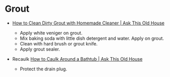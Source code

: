 # Grout

- [How to Clean Dirty Grout with Homemade Cleaner | Ask This Old House](https://www.youtube.com/watch?v=ifeSybjr2RY)

    - Apply white veniger on grout. 
    - Mix baking soda with little dish detergent and water. Apply on grout.
    - Clean with hard brush or grout knife.
    - Apply grout sealer.

- Recaulk [How to Caulk Around a Bathtub | Ask This Old House](https://www.youtube.com/watch?v=AcgErpZ_D0c)

    - Protect the drain plug.